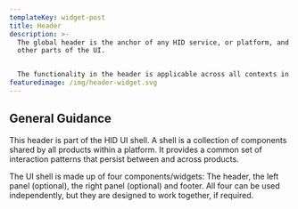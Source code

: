 ```yaml
---
templateKey: widget-post
title: Header
description: >-
  The global header is the anchor of any HID service, or platform, and spans all
  other parts of the UI.


  The functionality in the header is applicable across all contexts in the HID ecosystem and consists mainly of a logo element, title of the service (which acts as a wayfaring cures for platforms with multiple services) and action bar (icons) which groups platform wide tasks that need to persist throughout the experience (i.e - account, app launcher and platform settings)
featuredimage: /img/header-widget.svg
---
```

## General Guidance

This header is part of the HID UI shell. A shell is a collection of components shared by all products within a platform. It provides a common set of interaction patterns that persist between and across products.

The UI shell is made up of four components/widgets: The header, the left panel (optional), the right panel (optional) and footer. All four can be used independently, but they are designed to work together, if required.